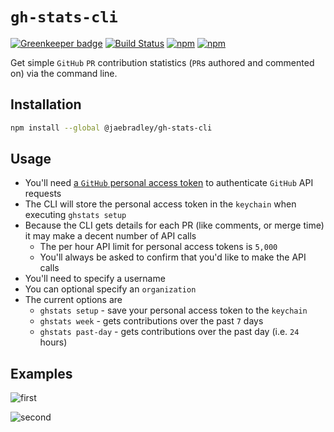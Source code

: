 # `gh-stats-cli`

[![Greenkeeper badge](https://badges.greenkeeper.io/jaebradley/gh-stats-cli.svg)](https://greenkeeper.io/)
[![Build Status](https://travis-ci.org/jaebradley/gh-stats-cli.svg?branch=master)](https://travis-ci.org/jaebradley/gh-stats-cli)
[![npm](https://img.shields.io/npm/dt/@jaebradley/gh-stats-cli.svg)](https://www.npmjs.com/package/@jaebradley/gh-stats-cli)
[![npm](https://img.shields.io/npm/v/@jaebradley/gh-stats-cli.svg)](https://www.npmjs.com/package/@jaebradley/gh-stats-cli)

Get simple `GitHub` `PR` contribution statistics (`PR`s authored and commented on) via the command line.

## Installation

```bash
npm install --global @jaebradley/gh-stats-cli
```

## Usage

* You'll need [a `GitHub` personal access token](https://help.github.com/articles/creating-a-personal-access-token-for-the-command-line/) to authenticate `GitHub` API requests
* The CLI will store the personal access token in the `keychain` when executing `ghstats setup`
* Because the CLI gets details for each PR (like comments, or merge time) it may make a decent number of API calls
  * The per hour API limit for personal access tokens is `5,000`
  * You'll always be asked to confirm that you'd like to make the API calls
* You'll need to specify a username
* You can optional specify an `organization`
* The current options are
  * `ghstats setup` - save your personal access token to the `keychain`
  * `ghstats week` - gets contributions over the past `7` days
  * `ghstats past-day` - gets contributions over the past day (i.e. `24` hours)

## Examples

![first](https://imgur.com/uUdwHUs.png)

![second](https://imgur.com/j15lN3e.png)
